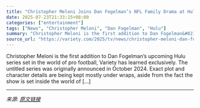 ```yaml
---
title: "Christopher Meloni Joins Dan Fogelman’s NFL Family Drama at Hulu (EXCLUSIVE)"
date: 2025-07-23T21:33:15+08:00
categories: ["entertainment"]
tags: ["News", "Christopher Meloni", "Dan Fogelman", "Hulu"]
summary: "Christopher Meloni is the first addition to Dan Fogelman&#8217;s upcoming Hulu series set in the world of pro football, Variety has learned exclusively. The untitled series was originally announced in"
source_url: "https://variety.com/2025/tv/news/christopher-meloni-dan-fogelman-nfl-series-hulu-1236468217/"
---
```


Christopher Meloni is the first addition to Dan Fogelman&#8217;s upcoming Hulu series set in the world of pro football, Variety has learned exclusively. The untitled series was originally announced in October 2024. Exact plot and character details are being kept mostly under wraps, aside from the fact the show is set inside the world of [&#8230;]

---

*来源: [原文链接](https://variety.com/2025/tv/news/christopher-meloni-dan-fogelman-nfl-series-hulu-1236468217/)*
